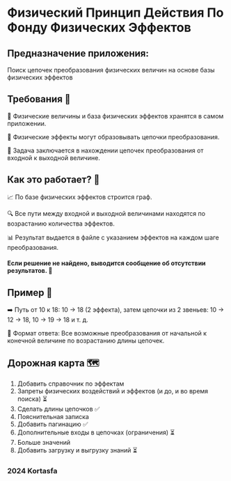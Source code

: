 # Физический Принцип Действия По Фонду Физических Эффектов
## Предназначение приложения: 
Поиск цепочек преобразования физических величин на основе базы физических эффектов

## Требования 👀

📄 Физические величины и база физических эффектов хранятся в самом приложении.

🔗 Физические эффекты могут образовывать цепочки преобразования. 

🔄 Задача заключается в нахождении цепочек преобразования от входной к выходной величине. 

## Как это работает? 🚀

📈 По базе физических эффектов строится граф. 

🔍 Все пути между входной и выходной величинами находятся по возрастанию количества эффектов. 

📊 Результат выдается в файле с указанием эффектов на каждом шаге преобразования. 

#### Если решение не найдено, выводится сообщение об отсутствии результатов. 🚫

## Пример 🤖

➡️ Путь от 10 к 18: 10 → 18 (2 эффекта), затем цепочки из 2 звеньев: 10 → 12 → 18, 10 → 19 → 18 и т. д. 

📝 Формат ответа: Все возможные преобразования от начальной к конечной величине по возрастанию длины цепочек. 

## Дорожная карта 🗺️

1. Добавить справочник по эффектам 
2. Запреты физических воздействий и эффектов (и до, и во время поиска) ⏳
3. Сделать длины цепочков ✅
4. Пояснительная записка
5. Добавить пагинацию ✅
6. Дополнительные входы в цепочках (ограничения) ⏳ 
7. Больше значений
8. Добавить загрузку и выгрузку знаний ⏳

### 2024 Kortasfa
